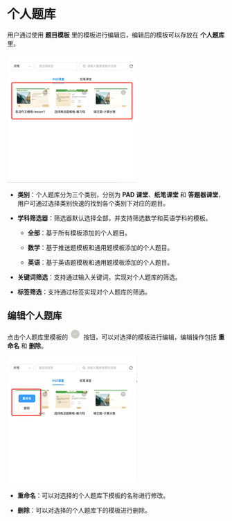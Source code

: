 # 个人题库

用户通过使用 **题目模板** 里的模板进行编辑后，编辑后的模板可以存放在 **个人题库** 里。

![个人题库](img/personalcomponent.png)

- **类别**：个人题库分为三个类别，分别为 **PAD 课堂**、**纸笔课堂** 和 **答题器课堂**，用户可通过选择类别快速的找到各个类别下对应的题目。

- **学科筛选器**：筛选器默认选择全部，并支持筛选数学和英语学科的模板。

    - **全部**：基于所有模板添加的个人题目。

    - **数学**：基于推送题模板和通用题模板添加的个人题目。

    - **英语**：基于英语题模板和通用题模板添加的个人题目。

- **关键词筛选**：支持通过输入关键词，实现对个人题库的筛选。

- **标签筛选**：支持通过标签实现对个人题库的筛选。

## 编辑个人题库

点击个人题库里模板的 ![更多](img/more.png) 按钮，可以对选择的模板进行编辑，编辑操作包括 **重命名** 和 **删除**。

![编辑](img/edit.png)

- **重命名**：可以对选择的个人题库下模板的名称进行修改。

- **删除**：可以对选择的个人题库下的模板进行删除。
